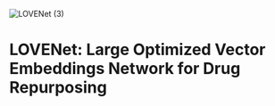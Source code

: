 ![LOVENet (3)](https://github.com/KlickInc/brave-foundry-drug-repurposing/assets/38491713/cfca5dee-89de-4817-9e0a-a4a943665dd1)


# LOVENet: Large Optimized Vector Embeddings Network for Drug Repurposing


